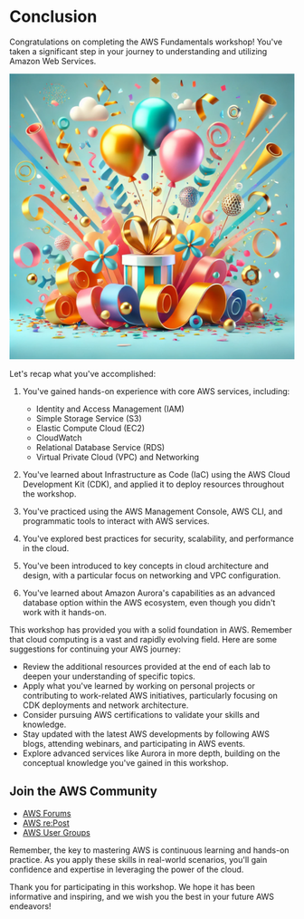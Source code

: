 # Conclusion

Congratulations on completing the AWS Fundamentals workshop! You've taken a significant step in your journey to understanding and utilizing Amazon Web Services.

![Congratulations!](media/congratulations.png)

Let's recap what you've accomplished:

1. You've gained hands-on experience with core AWS services, including:

   - Identity and Access Management (IAM)
   - Simple Storage Service (S3)
   - Elastic Compute Cloud (EC2)
   - CloudWatch
   - Relational Database Service (RDS)
   - Virtual Private Cloud (VPC) and Networking

2. You've learned about Infrastructure as Code (IaC) using the AWS Cloud Development Kit (CDK), and applied it to deploy resources throughout the workshop.

3. You've practiced using the AWS Management Console, AWS CLI, and programmatic tools to interact with AWS services.

4. You've explored best practices for security, scalability, and performance in the cloud.

5. You've been introduced to key concepts in cloud architecture and design, with a particular focus on networking and VPC configuration.

6. You've learned about Amazon Aurora's capabilities as an advanced database option within the AWS ecosystem, even though you didn't work with it hands-on.

This workshop has provided you with a solid foundation in AWS. Remember that cloud computing is a vast and rapidly evolving field. Here are some suggestions for continuing your AWS journey:

- Review the additional resources provided at the end of each lab to deepen your understanding of specific topics.
- Apply what you've learned by working on personal projects or contributing to work-related AWS initiatives, particularly focusing on CDK deployments and network architecture.
- Consider pursuing AWS certifications to validate your skills and knowledge.
- Stay updated with the latest AWS developments by following AWS blogs, attending webinars, and participating in AWS events.
- Explore advanced services like Aurora in more depth, building on the conceptual knowledge you've gained in this workshop.

## Join the AWS Community

- [AWS Forums](https://forums.aws.amazon.com/)
- [AWS re:Post](https://repost.aws/)
- [AWS User Groups](https://aws.amazon.com/developer/community/usergroups/)

Remember, the key to mastering AWS is continuous learning and hands-on practice. As you apply these skills in real-world scenarios, you'll gain confidence and expertise in leveraging the power of the cloud.

Thank you for participating in this workshop. We hope it has been informative and inspiring, and we wish you the best in your future AWS endeavors!
